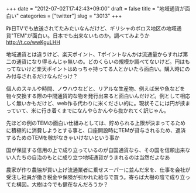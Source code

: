 +++
date = "2012-07-02T17:42:43+09:00"
draft = false
title = "地域通貨が面白い"
categories = ["twitter"]
slug = "3013"
+++

昨日TVでも放送されてたみたいなんだけど、ギリシャのボロス地区の地域通貨"TEM"が面白い。日本でも出来ないものか。調べてみようか <a href="http://t.co/wwKguLHH">http://t.co/wwKguLHH</a>

地域通貨とは違うけど、楽天ポイント、Tポイントなんかは流通量からすれば第二の通貨になり得るんじゃ無いの。どのくらいの規模か調べてないけど。円はもってないけど楽天ポイントはめっちゃ持ってる人とかいたら面白い。購入時にのみ付与されるだけなんだっけ？

個人のスキルや時間、ノウハウなどと、リアルな生産物、例えば米や魚などを物々交換する際の中間通貨的な物を発行出来ると面白いんだけど。例として相応しく無いかもだけど、web作る代わりに米ください的に。現状そこには円が挟まっていて、米に行き着くまでになんやらかんやら抜かれてく訳じゃん。

先ほどの例のTEMの面白い仕組みとしては、貯められる上限が決まってるために積極的に消費しようとする事と、口座開設時にTEMが貸与されるため、返済するためのTEMを稼がなきゃいけないという事か

国が保証する信用の上で成り立っているのが自国通貨なら、その国を信頼出来ない人たちの自治のもとに成り立つ地域通貨がうまれるのは当然だよなあ

農家が作り農協が買い上げ流通業者に乗せスーパーに並んだ米を、仕事を会社が受注し社員が働き税金や保険が引かれた給与で買う。寄らば大樹の陰で成り立ってた構図。大樹は今でも健在なんだろうか？
